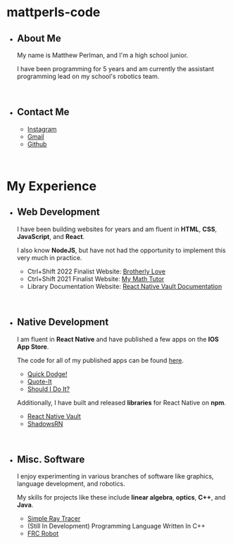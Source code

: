 # mattperls-code

 * ## About Me

    My name is Matthew Perlman, and I'm a high school junior.

    I have been programming for 5 years and am currently the assistant programming lead on my school's robotics team.

<br />

 * ## Contact Me

     * [Instagram](https://www.instagram.com/mattperls.code/)
     * [Gmail](mailto:mattperls.code@gmail.com)
     * [Github](https://github.com/mattperls-code)

<br />

# My Experience

 * ## **Web Development**

    I have been building websites for years and am fluent in **HTML**, **CSS**, **JavaScript**, and **React**.
    
    I also know **NodeJS**, but have not had the opportunity to implement this very much in practice.

     * Ctrl+Shift 2022 Finalist Website: [Brotherly Love](https://brotherly-love.vercel.app/)
     * Ctrl+Shift 2021 Finalist Website: [My Math Tutor](https://mattperls-code.github.io/my-math-tutor/)
     * Library Documentation Website: [React Native Vault Documentation](https://mattperls-code.github.io/react-native-vault/)

<br />

 * ## **Native Development**

    I am fluent in **React Native** and have published a few apps on the **IOS App Store**.
    
    The code for all of my published apps can be found [here](https://github.com/mattperls-code-apps).

     * [Quick Dodge!](https://apps.apple.com/us/app/quick-dodge/id1517218313)
     * [Quote-It](https://apps.apple.com/us/app/quote-it/id1628678287)
     * [Should I Do It?](https://apps.apple.com/us/app/should-i-do-it/id1628436486)

    Additionally, I have built and released **libraries** for React Native on **npm**.
    
     * [React Native Vault](https://www.npmjs.com/package/react-native-vault)
     * [ShadowsRN](https://www.npmjs.com/package/shadows-rn)

<br />

 * ## **Misc. Software**

    I enjoy experimenting in various branches of software like graphics, language development, and robotics.
    
    My skills for projects like these include **linear algebra**, **optics**, **C++**, and **Java**.

     * [Simple Ray Tracer](https://github.com/mattperls-code/oneLineRayTracer)
     * (Still In Development) Programming Language Written In C++
     * [FRC Robot](https://github.com/RoboLancers/FRC_2022_MainSeason)
